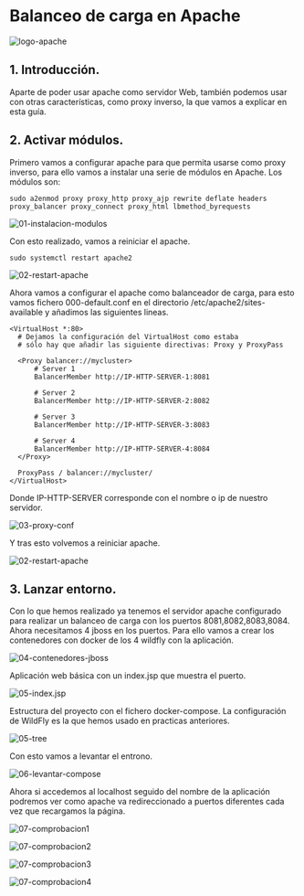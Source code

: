 # Balanceo de carga en Apache

![logo-apache](capturas/logo-apache.png)

## 1. Introducción.
Aparte de poder usar apache como servidor Web, también podemos usar con otras características, como proxy inverso, la que vamos a explicar en esta guía.

## 2. Activar módulos.
Primero vamos a configurar apache para que permita usarse como proxy inverso, para ello vamos a instalar una serie de módulos en Apache. Los módulos son:
```
sudo a2enmod proxy proxy_http proxy_ajp rewrite deflate headers proxy_balancer proxy_connect proxy_html lbmethod_byrequests
```

![01-instalacion-modulos](capturas/01-instalacion-modulos.png)


Con esto realizado, vamos a reiniciar el apache.
```
sudo systemctl restart apache2
```

![02-restart-apache](capturas/02-restart-apache.png)


Ahora vamos a configurar el apache como balanceador de carga, para esto vamos fichero 000-default.conf en el directorio /etc/apache2/sites-available y añadimos las siguientes lineas.
```
<VirtualHost *:80>
  # Dejamos la configuración del VirtualHost como estaba
  # sólo hay que añadir las siguiente directivas: Proxy y ProxyPass

  <Proxy balancer://mycluster>
      # Server 1
      BalancerMember http://IP-HTTP-SERVER-1:8081

      # Server 2
      BalancerMember http://IP-HTTP-SERVER-2:8082

      # Server 3
      BalancerMember http://IP-HTTP-SERVER-3:8083

      # Server 4
      BalancerMember http://IP-HTTP-SERVER-4:8084
  </Proxy>

  ProxyPass / balancer://mycluster/
</VirtualHost>
```
Donde IP-HTTP-SERVER corresponde con el nombre o ip de nuestro servidor.

![03-proxy-conf](capturas/03-proxy-conf.png)


Y tras esto volvemos a reiniciar apache.

![02-restart-apache](capturas/02-restart-apache.png)



## 3. Lanzar entorno.
Con lo que hemos realizado ya tenemos el servidor apache configurado para realizar un balanceo de carga con los puertos 8081,8082,8083,8084. Ahora necesitamos 4 jboss en los puertos. Para ello vamos a crear los contenedores con docker de los 4 wildfly con la aplicación.

![04-contenedores-jboss](capturas/04-contenedores-jboss.png)


Aplicación web básica con un index.jsp que muestra el puerto.

![05-index.jsp](capturas/05-index.jsp.png)


Estructura del proyecto con el fichero docker-compose. La configuración de WildFly es la que hemos usado en practicas anteriores.

![05-tree](/capturas/05-tree.png)


Con esto vamos a levantar el entrono.

![06-levantar-compose](/capturas/06-levantar-compose.png)


Ahora si accedemos al localhost seguido del nombre de la aplicación podremos ver como apache va redireccionado a puertos diferentes cada vez que recargamos la página.

![07-comprobacion1](/capturas/07-comprobacion1.png)

![07-comprobacion2](/capturas/07-comprobacion2.png)

![07-comprobacion3](/capturas/07-comprobacion3.png)

![07-comprobacion4](/capturas/07-comprobacion4.png)
